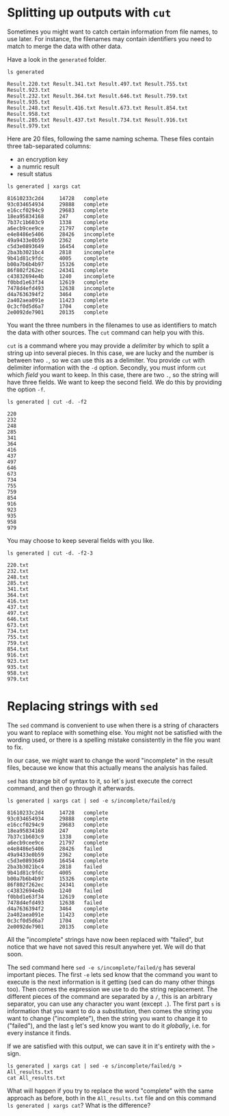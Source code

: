 # Splitting up outputs with `cut`
Sometimes you might want to catch certain information from file names, to use later.
For instance, the filenames may contain identifiers you need to match to merge the data with other data.

Have a look in the `generated` folder. 

```
ls generated

Result.220.txt Result.341.txt Result.497.txt Result.755.txt Result.923.txt
Result.232.txt Result.364.txt Result.646.txt Result.759.txt Result.935.txt
Result.248.txt Result.416.txt Result.673.txt Result.854.txt Result.958.txt
Result.285.txt Result.437.txt Result.734.txt Result.916.txt Result.979.txt
```

Here are 20 files, following the same naming schema. These files contain three tab-separated columns:  
- an encryption key
- a numric result
- result status

```
ls generated | xargs cat

81610233c2d4 	 14728 	 complete
93c034654934 	 29888 	 complete
e16ccf0294c9 	 29683 	 complete
18ea95834168 	 247 	 complete
7b37c1b603c9 	 1338 	 complete
a6ecb9cee9ce 	 21797 	 complete
e4e8486e5406 	 28426 	 incomplete
49a9433e0b59 	 2362 	 complete
c5d3e0893649 	 16454 	 complete
2ba3b3021bc4 	 2818 	 incomplete
9b41d81c9fdc 	 4005 	 complete
b00a7b6b4b97 	 15326 	 complete
86f802f262ec 	 24341 	 complete
c43832694e4b 	 1240 	 incomplete
f0bbd1e63f34 	 12619 	 complete
7478d4efd493 	 12638 	 incomplete
d4a7636394f2 	 3464 	 complete
2a402aea091e 	 11423 	 complete
0c3cf0d5d6a7 	 1704 	 complete
2e0092de7901 	 20135 	 complete
```

You want the three numbers in the filenames to use as identifiers to match the data with other sources. The `cut` command can help you with this.

`cut` is a command where you may provide a _delimiter_ by which to split a string up into several pieces. In this case, we are lucky and the number is between two `.`, so we can use this as a delimiter. You provide `cut` with delimiter information with the `-d` option. Secondly, you must inform `cut` which _field_ you want to keep. In this case, there are two `.`, so the string will have three fields. We want to keep the second field. We do this by providing the option `-f`. 

```
ls generated | cut -d. -f2

220
232
248
285
341
364
416
437
497
646
673
734
755
759
854
916
923
935
958
979
```

You may choose to keep several fields with you like.
```
ls generated | cut -d. -f2-3

220.txt
232.txt
248.txt
285.txt
341.txt
364.txt
416.txt
437.txt
497.txt
646.txt
673.txt
734.txt
755.txt
759.txt
854.txt
916.txt
923.txt
935.txt
958.txt
979.txt
```


# Replacing strings with `sed`
The `sed` command is convenient to use when there is a string of characters you want to replace with something else. You might not be satisfied with the wording used, or there is a spelling mistake consistently in the file you want to fix. 

In our case, we might want to change the word "incomplete" in the result files, because we know that this actually means the analysis has failed. 

`sed` has strange bit of syntax to it, so let´s just execute the correct command, and then go through it afterwards.

```
ls generated | xargs cat | sed -e s/incomplete/failed/g

81610233c2d4 	 14728 	 complete
93c034654934 	 29888 	 complete
e16ccf0294c9 	 29683 	 complete
18ea95834168 	 247 	 complete
7b37c1b603c9 	 1338 	 complete
a6ecb9cee9ce 	 21797 	 complete
e4e8486e5406 	 28426 	 failed
49a9433e0b59 	 2362 	 complete
c5d3e0893649 	 16454 	 complete
2ba3b3021bc4 	 2818 	 failed
9b41d81c9fdc 	 4005 	 complete
b00a7b6b4b97 	 15326 	 complete
86f802f262ec 	 24341 	 complete
c43832694e4b 	 1240 	 failed
f0bbd1e63f34 	 12619 	 complete
7478d4efd493 	 12638 	 failed
d4a7636394f2 	 3464 	 complete
2a402aea091e 	 11423 	 complete
0c3cf0d5d6a7 	 1704 	 complete
2e0092de7901 	 20135 	 complete
```

All the "incomplete" strings have now been replaced with "failed", but notice that we have not saved this result anywhere yet. We will do that soon. 

The sed command here `sed -e s/incomplete/failed/g` has several important pieces. The first `-e` lets sed know that the command you want to execute is the next information is it getting (sed can do many other things too). Then comes the expression we use to do the string replacement. The different pieces of the command are separated by a `/`, this is an arbitrary separator, you can use any character you want (except `.`). The first part `s` is information that you want to do a _substitution_, then comes the string you want to change ("incomplete"), then the string you want to change it to ("failed"), and the last `g` let's sed know you want to do it _globally_, i.e. for every instance it finds. 

If we are satisfied with this output, we can save it in it's entirety with the `>` sign.

```
ls generated | xargs cat | sed -e s/incomplete/failed/g > All_results.txt
cat All_results.txt
```

What will happen if you try to replace the word "complete" with the same approach as before, both in the `All_results.txt` file and on this command `ls generated | xargs cat`? What is the difference?



